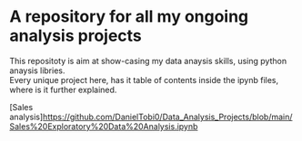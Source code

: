 # A repository for all my ongoing analysis projects
This repositoty is aim at show-casing my data anaysis skills, using python anaysis libries.
<br>
Every unique project here, has it table of contents inside the ipynb files, where is it further explained.

[Sales analysis]https://github.com/DanielTobi0/Data_Analysis_Projects/blob/main/Sales%20Exploratory%20Data%20Analysis.ipynb
